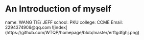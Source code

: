 <html>
<body>
<h1>An Introduction of myself</h1>
name: WANG TIE/ JEFF
school: PKU 
college: CCME
Email: 2294374906@qq.com
 ![index](https://github.com/WTQP/homepage/blob/master/erftgdfghj.png)
</body>
</html>

